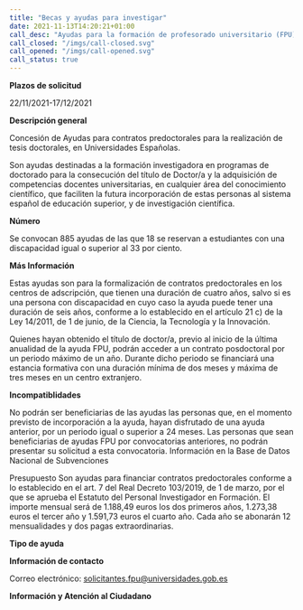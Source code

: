 ```yaml
---
title: "Becas y ayudas para investigar"
date: 2021-11-13T14:20:21+01:00
call_desc: "Ayudas para la formación de profesorado universitario (FPU) 2021"
call_closed: "/imgs/call-closed.svg"
call_opened: "/imgs/call-opened.svg"
call_status: true
---
```

**Plazos de solicitud**

22/11/2021-17/12/2021

**Descripción general**

Concesión de Ayudas para contratos predoctorales para la realización de tesis doctorales, en Universidades Españolas.

Son ayudas destinadas a la formación investigadora en programas de doctorado para la consecución del título de Doctor/a y la adquisición de competencias docentes universitarias, en cualquier área del conocimiento científico, que faciliten la futura incorporación de estas personas al sistema español de educación superior, y de investigación científica.

**Número**

Se convocan 885 ayudas de las que 18 se reservan a estudiantes con una discapacidad igual o superior al 33 por ciento.

**Más Información**

Estas ayudas son para la formalización de contratos predoctorales en los centros de adscripción, que tienen una duración de cuatro años, salvo si es una persona con discapacidad en cuyo caso la ayuda puede tener una duración de seis años, conforme a lo establecido en el artículo 21 c) de la Ley 14/2011, de 1 de junio, de la Ciencia, la Tecnología y la Innovación.

Quienes hayan obtenido el título de doctor/a, previo al inicio de la última anualidad de la ayuda FPU, podrán acceder a un contrato posdoctoral por un periodo máximo de un año. Durante dicho periodo se financiará una estancia formativa con una duración mínima de dos meses y máxima de tres meses en un centro extranjero.

**Incompatiblidades**

No podrán ser beneficiarias de las ayudas las personas que, en el momento previsto de incorporación a la ayuda, hayan disfrutado de una ayuda anterior, por un periodo igual o superior a 24 meses.
Las personas que sean beneficiarias de ayudas FPU por convocatorias anteriores, no podrán presentar su solicitud a esta convocatoria.
Información en la Base de Datos Nacional de Subvenciones

Presupuesto
Son ayudas para financiar contratos predoctorales conforme a lo establecido en el art. 7 del Real Decreto 103/2019, de 1 de marzo, por el que se aprueba el Estatuto del Personal Investigador en Formación. El importe mensual será de 1.188,49 euros los dos primeros años, 1.273,38 euros el tercer año y 1.591,73 euros el cuarto año. Cada año se abonarán 12 mensualidades y dos pagas extraordinarias.

**Tipo de ayuda**

**Información de contacto**

Correo electrónico: solicitantes.fpu@universidades.gob.es

**Información y Atención al Ciudadano**